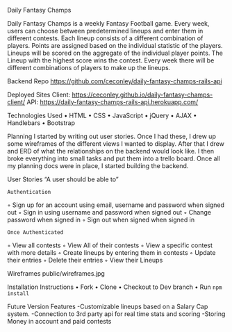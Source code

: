 Daily Fantasy Champs

Daily Fantasy Champs is a weekly Fantasy Football game.  Every week, users can choose between predetermined lineups and enter them in different contests.  Each lineup consists of a different combination of players.  Points are assigned based on the individual statistic of the players.  Lineups will be scored on the aggregate of the individual player points.  The Lineup with the highest score wins the contest.  Every week there will be different combinations of players to make up the lineups.  

Backend Repo
https://github.com/ceconley/daily-fantasy-champs-rails-api

Deployed Sites
Client: https://ceconley.github.io/daily-fantasy-champs-client/
API: https://daily-fantasy-champs-rails-api.herokuapp.com/

Technologies Used
•	HTML
•	CSS
•	JavaScript
•	jQuery
•	AJAX
•	Handlebars
•	Bootstrap

Planning
I started by writing out user stories.  Once I had these, I drew up some wireframes of the different views I wanted to display.  After that I drew and ERD of what the relationships on the backend would look like. I then broke everything into small tasks and put them into a trello board.  Once all my planning docs were in place, I started building the backend.

User Stories 
“A user should be able to”

	Authentication

◦	Sign up for an account using email, username and password when signed out
◦	Sign in using username and password when signed out
◦	Change password when signed in
◦	Sign out when signed when signed in 

	Once Authenticated

◦	View all contests
◦	View All of their contests
◦	View a specific contest with more details
◦	Create lineups by entering them in contests
◦	Update their entries
◦	Delete their entries
◦	View their Lineups 

Wireframes
public/wireframes.jpg

Installation Instructions
•	Fork
•	Clone
•	Checkout to Dev branch
•	Run ```npm install```

Future Version Features
-Customizable lineups based on a Salary Cap system.
-Connection to 3rd party api for real time stats and scoring
-Storing Money in account and paid contests
